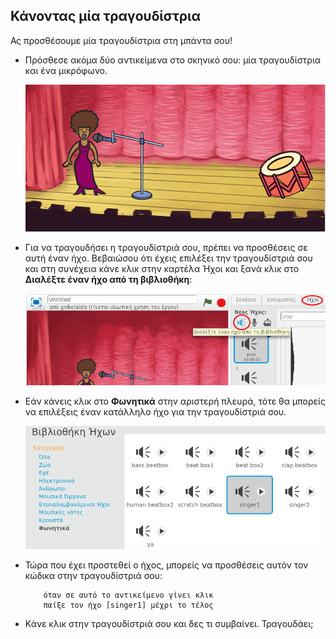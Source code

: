 ## Κάνοντας μία τραγουδίστρια

Ας προσθέσουμε μία τραγουδίστρια στη μπάντα σου!

+ Πρόσθεσε ακόμα δύο αντικείμενα στο σκηνικό σου: μία τραγουδίστρια και ένα μικρόφωνο.
    
    ![screenshot](images/band-singer-mic.png)

+ Για να τραγουδήσει η τραγουδίστριά σου, πρέπει να προσθέσεις σε αυτή έναν ήχο. Βεβαιώσου ότι έχεις επιλέξει την τραγουδίστριά σου και στη συνέχεια κάνε κλικ στην καρτέλα Ήχοι και ξανά κλικ στο **Διαλέξτε έναν ήχο από τη βιβλιοθήκη**:
    
    ![screenshot](images/band-import-sound.png)

+ Εάν κάνεις κλικ στο **Φωνητικά** στην αριστερή πλευρά, τότε θα μπορείς να επιλέξεις έναν κατάλληλο ήχο για την τραγουδίστριά σου.
    
    ![screenshot](images/band-choose-sound.png)

+ Τώρα που έχει προστεθεί ο ήχος, μπορείς να προσθέσεις αυτόν τον κώδικα στην τραγουδίστριά σου:
    
    ```blocks
        όταν σε αυτό το αντικείμενο γίνει κλικ
        παίξε τον ήχο [singer1] μέχρι το τέλος
    ```

+ Κάνε κλικ στην τραγουδίστριά σου και δες τι συμβαίνει. Τραγουδάει;